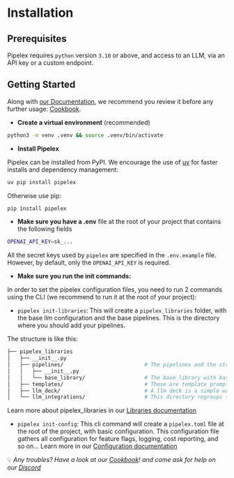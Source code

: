 # Installation

## Prerequisites

Pipelex requires `python` version `3.10` or above, and access to an LLM, via an API key or a custom endpoint.

## Getting Started

Along with [our Documentation](../quick-start/index.md), we recommend you review it before any further usage: [Cookbook](https://github.com/Pipelex/pipelex-cookbook).

- **Create a virtual environment** (recommended)

```bash
python3 -m venv .venv && source .venv/bin/activate
```

 - **Install Pipelex**

Pipelex can be installed from PyPI. We encourage the use of [uv](https://github.com/astral-sh/uv) for faster installs and dependency management:

```bash
uv pip install pipelex
```

Otherwise use pip:
```bash
pip install pipelex
```

- **Make sure you have a .env** file at the root of your project that contains the following fields

```bash
OPENAI_API_KEY=sk_...
```

All the secret keys used by `pipelex` are specified in the `.env.example` file. However, by default, only the `OPENAI_API_KEY` is required.


- **Make sure you run the init commands:**

In order to set the pipelex configuration files, you need to run 2 commands using the CLI (we recommend to run it at the root of your project):

- `pipelex init-libraries`: This will create a `pipelex_libraries` folder, with the base llm configuration and the base pipelines. 
This is the directory where you should add your pipelines. 

The structure is like this:

```bash
├── pipelex_libraries           
│   ├── __init__.py
│   ├── pipelines/                          # The pipelines and the structured output are stored here
│   │   ├── __init__.py
│   │   └── base_library/                   # The base library with basic pipelines
│   ├── templates/                          # Those are template prompt libraries
│   ├── llm_deck/                           # A llm deck is a simple way to name a llm and its configuration.
│   └── llm_integrations/                   # This directory regroups the configuration of the different models
```

Learn more about pipelex_libraries in our [Libraries documentation](../build-reliable-ai-workflows-with-pipelex/kick-off-a-knowledge-pipeline-project.md)

- `pipelex init-config`: This cli command will create a `pipelex.toml` file at the root of the project, with basic configuration. This configuration file gathers all configuration for feature flags, logging, cost reporting, and so on... Learn more in our [Configuration documentation](../configuration/index.md)


💡 _Any troubles? Have a look at our [Cookbook](https://github.com/Pipelex/pipelex-cookbook)! and come ask for help on our [Discord](https://go.pipelex.com/discord)_
